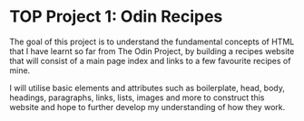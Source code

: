 <h1>TOP Project 1: Odin Recipes</h1>

The goal of this project is to understand the fundamental concepts of HTML that I have learnt so far from The Odin Project, by building a recipes website that will consist of a main page index and links to a few favourite recipes of mine.

I will utilise basic elements and attributes such as boilerplate, head, body, headings, paragraphs, links, lists, images and more to construct this website and hope to further develop my understanding of how they work. 